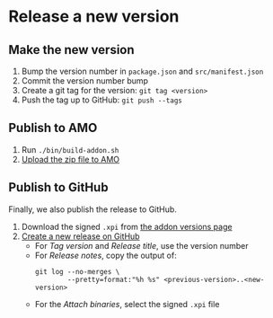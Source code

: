 # Release a new version

## Make the new version

1. Bump the version number in `package.json` and `src/manifest.json`
2. Commit the version number bump
3. Create a git tag for the version: `git tag <version>`
4. Push the tag up to GitHub: `git push --tags`

## Publish to AMO

1. Run `./bin/build-addon.sh`
2. [Upload the zip file to AMO][amo-upload]

## Publish to GitHub

Finally, we also publish the release to GitHub.

1. Download the signed `.xpi` from [the addon versions page][addon-page]
2. [Create a new release on GitHub][gh-release]
   * For *Tag version* and *Release title*, use the version number
   * For *Release notes*, copy the output of:
     ```
     git log --no-merges \
             --pretty=format:"%h %s" <previous-version>..<new-version>
     ```
   * For the *Attach binaries*, select the signed `.xpi` file

[addon-page]: https://addons.mozilla.org/developers/addon/multi-account-containers/versions
[amo-upload]: https://addons.mozilla.org/developers/addon/multi-account-containers/versions/submit/
[gh-release]: https://github.com/mozilla/multi-account-containers/releases/new

